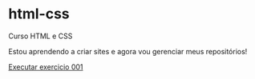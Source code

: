 # html-css
Curso HTML e CSS

Estou aprendendo a criar sites e agora vou gerenciar meus repositórios!

<a href="https://fabiiano.github.io/html-css/exercicios/atividades/ex001/index.html">Executar exercicio 001</a>

